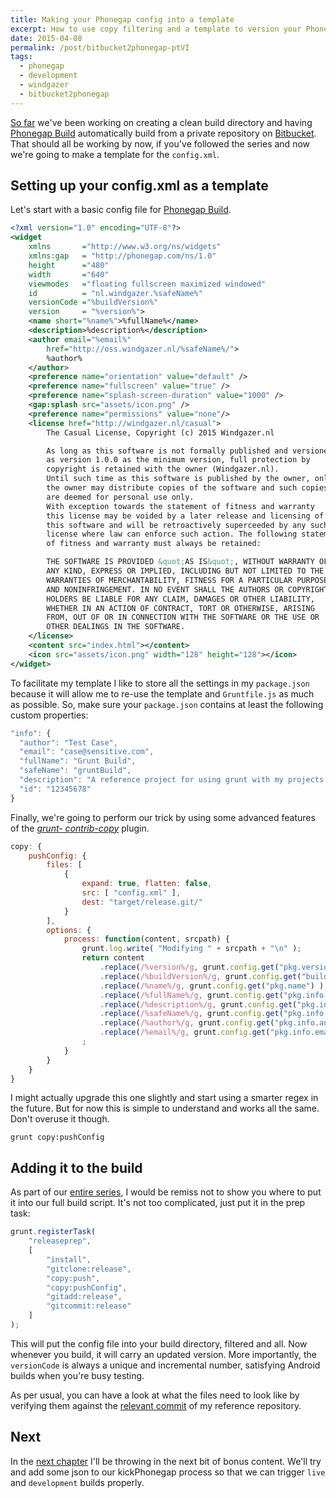 ```yaml
---
title: Making your Phonegap config into a template
excerpt: How to use copy filtering and a template to version your Phonegap config.
date: 2015-04-08
permalink: /post/bitbucket2phonegap-ptVI
tags:
  - phonegap
  - development
  - windgazer
  - bitbucket2phonegap
---
```


[So far][s] we've been working on creating a clean build directory and having [Phonegap
Build][1] automatically build from a private repository on [Bitbucket][2]. That should all
be working by now, if you've followed the series and now we're going to make a template
for the `config.xml`.

## Setting up your config.xml as a template

Let's start with a basic config file for [Phonegap Build][1].

```xml
<?xml version="1.0" encoding="UTF-8"?>
<widget
	xmlns		="http://www.w3.org/ns/widgets"
	xmlns:gap	= "http://phonegap.com/ns/1.0"
	height		="480"
	width		="640"
	viewmodes	="floating fullscreen maximized windowed"
	id			= "nl.windgazer.%safeName%"
	versionCode	="%buildVersion%"
	version		= "%version%">
	<name short="%name%">%fullName%</name>
	<description>%description%</description>
	<author email="%email%"
		href="http://oss.windgazer.nl/%safeName%/">
		%author%
	</author>
	<preference name="orientation" value="default" />
	<preference name="fullscreen" value="true" />
	<preference name="splash-screen-duration" value="1000" />
	<gap:splash src="assets/icon.png" />
	<preference name="permissions" value="none"/>
	<license href="http://windgazer.nl/casual">
		The Casual License, Copyright (c) 2015 Windgazer.nl

		As long as this software is not formally published and versioned
		as version 1.0.0 as the minimum version, full protection by
		copyright is retained with the owner (Windgazer.nl).
		Until such time as this software is published by the owner, only
		the owner may distribute copies of the software and such copies
		are deemed for personal use only.
		With exception towards the statement of fitness and warranty
		this license may be voided by a later release and licensing of
		this software and will be retroactively superceeded by any such
		license where law can enforce such action. The following statement
		of fitness and warranty must always be retained:

		THE SOFTWARE IS PROVIDED &quot;AS IS&quot;, WITHOUT WARRANTY OF
		ANY KIND, EXPRESS OR IMPLIED, INCLUDING BUT NOT LIMITED TO THE
		WARRANTIES OF MERCHANTABILITY, FITNESS FOR A PARTICULAR PURPOSE
		AND NONINFRINGEMENT. IN NO EVENT SHALL THE AUTHORS OR COPYRIGHT
		HOLDERS BE LIABLE FOR ANY CLAIM, DAMAGES OR OTHER LIABILITY,
		WHETHER IN AN ACTION OF CONTRACT, TORT OR OTHERWISE, ARISING
		FROM, OUT OF OR IN CONNECTION WITH THE SOFTWARE OR THE USE OR
		OTHER DEALINGS IN THE SOFTWARE.
	</license>
	<content src="index.html"></content>
	<icon src="assets/icon.png" width="128" height="128"></icon>
</widget>
```

To facilitate my template I like to store all the settings in my `package.json` because it
will allow me to re-use the template and `Gruntfile.js` as much as possible. So, make sure
your `package.json` contains at least the following custom properties:

```javascript
"info": {
  "author": "Test Case",
  "email": "case@sensitive.com",
  "fullName": "Grunt Build",
  "safeName": "gruntBuild",
  "description": "A reference project for using grunt with my projects.",
  "id": "12345678"
}
```

Finally, we're going to perform our trick by using some advanced features of the *[grunt-
contrib-copy][g1]* plugin.

```javascript
copy: {
    pushConfig: {
        files: [
            {
                expand: true, flatten: false,
                src: [ "config.xml" ],
                dest: "target/release.git/"
            }
        ],
        options: {
            process: function(content, srcpath) {
                grunt.log.write( "Modifying " + srcpath + "\n" );
                return content
                    .replace(/%version%/g, grunt.config.get("pkg.version") )
                    .replace(/%buildVersion%/g, grunt.config.get("buildVersion") )
                    .replace(/%name%/g, grunt.config.get("pkg.name") )
                    .replace(/%fullName%/g, grunt.config.get("pkg.info.fullName") )
                    .replace(/%description%/g, grunt.config.get("pkg.info.description") )
                    .replace(/%safeName%/g, grunt.config.get("pkg.info.safeName") )
                    .replace(/%author%/g, grunt.config.get("pkg.info.author") )
                    .replace(/%email%/g, grunt.config.get("pkg.info.email") )
                ;
            }
        }
    }
}
```

I might actually upgrade this one slightly and start using a smarter regex in the future.
But for now this is simple to understand and works all the same. Don't overuse it though.

```
grunt copy:pushConfig
```

## Adding it to the build

As part of our [entire series][s], I would be remiss not to show you where to put it into
our full build script. It's not too complicated, just put it in the prep task:

```javascript
grunt.registerTask(
    "releaseprep",
    [
        "install",
        "gitclone:release",
        "copy:push",
        "copy:pushConfig",
        "gitadd:release",
        "gitcommit:release"
    ]
);
```

This will put the config file into your build directory, filtered and all. Now whenever
you build, it will carry an updated version. More importantly, the `versionCode` is always
a unique and incremental number, satisfying Android builds when you're busy testing.

As per usual, you can have a look at what the files need to look like by verifying them
against the [relevant commit][c1] of my reference repository.

## Next

In the [next chapter][n] I'll be throwing in the next bit of bonus content. We'll try and
add some json to our kickPhonegap process so that we can trigger `live` and `development`
builds properly.

[1]: https://build.phonegap.com/
[2]: https://bitbucket.org/

[c1]: https://bitbucket.org/windgazer/grunt-build/commits/d1621aa02e131d570cab98d3a064758ff836c7da

[g1]: https://github.com/gruntjs/grunt-contrib-copy

[s]: /tags/bitbucket2phonegap/
[p]: /post/bitbucket2phonegap-ptV/
[n]: /post/bitbucket2phonegap-ptVII/
